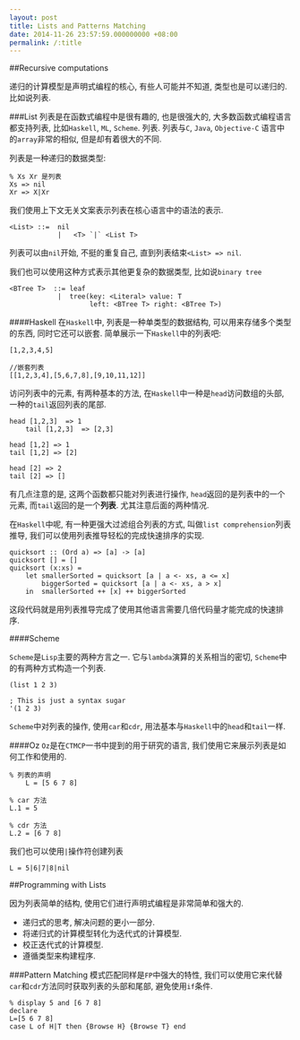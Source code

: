 ```yaml
---
layout: post
title: Lists and Patterns Matching
date: 2014-11-26 23:57:59.000000000 +08:00
permalink: /:title
---
```




##Recursive computations

递归的计算模型是声明式编程的核心, 有些人可能并不知道, 类型也是可以递归的. 比如说列表.

###List
列表是在函数式编程中是很有趣的, 也是很强大的, 大多数函数式编程语言都支持列表, 比如`Haskell`, `ML`, `Scheme`. 列表. 列表与`C`, `Java`, `Objective-C` 语言中的`array`非常的相似, 但是却有着很大的不同. 

列表是一种递归的数据类型:

```
% Xs Xr 是列表
Xs => nil
Xr => X|Xr
```

我们使用上下文无关文案表示列表在核心语言中的语法的表示.

```
<List> ::=  nil
		 	|   <T> `|` <List T>
```
列表可以由`nil`开始, 不挺的重复自己, 直到列表结束`<List> => nil`.

我们也可以使用这种方式表示其他更复杂的数据类型, 比如说`binary tree`

```
<BTree T>  ::= leaf
			|  tree(key: <Literal> value: T
					left: <BTree T> right: <BTree T>)
```

####Haskell
在`Haskell`中, 列表是一种单类型的数据结构, 可以用来存储多个类型的东西, 同时它还可以嵌套. 简单展示一下`Haskell`中的列表吧:

```
[1,2,3,4,5]
	
//嵌套列表
[[1,2,3,4],[5,6,7,8],[9,10,11,12]]
```

访问列表中的元素, 有两种基本的方法, 在`Haskell`中一种是`head`访问数组的头部, 一种的`tail`返回列表的尾部.

```
head [1,2,3]  => 1
	tail [1,2,3]  => [2,3]

head [1,2] => 1
tail [1,2] => [2]

head [2] => 2
tail [2] => []
```

有几点注意的是, 这两个函数都只能对列表进行操作, `head`返回的是列表中的一个元素, 而`tail`返回的是一个**列表**. 尤其注意后面的两种情况.

在`Haskell`中呢, 有一种更强大过滤组合列表的方式, 叫做`list comprehension`列表推导, 我们可以使用列表推导轻松的完成快速排序的实现.

```
quicksort :: (Ord a) => [a] -> [a]  
quicksort [] = []  
quicksort (x:xs) =   
    let smallerSorted = quicksort [a | a <- xs, a <= x]  
        biggerSorted = quicksort [a | a <- xs, a > x]  
    in  smallerSorted ++ [x] ++ biggerSorted  
```
	    
这段代码就是用列表推导完成了使用其他语言需要几倍代码量才能完成的快速排序.

####Scheme

`Scheme`是`Lisp`主要的两种方言之一. 它与`lambda`演算的关系相当的密切, `Scheme`中的有两种方式构造一个列表.

```
(list 1 2 3)

; This is just a syntax sugar
'(1 2 3)
```
	
`Scheme`中对列表的操作, 使用`car`和`cdr`, 用法基本与`Haskell`中的`head`和`tail`一样.

####Oz
`Oz`是在`CTMCP`一书中提到的用于研究的语言, 我们使用它来展示列表是如何工作和使用的.

```
% 列表的声明
	L = [5 6 7 8]

% car 方法
L.1 = 5

% cdr 方法
L.2 = [6 7 8]
```

我们也可以使用`|`操作符创建列表

```
L = 5|6|7|8|nil
```
	
##Programming with Lists

因为列表简单的结构, 使用它们进行声明式编程是非常简单和强大的.

* 递归式的思考, 解决问题的更小一部分.
* 将递归式的计算模型转化为迭代式的计算模型.
* 校正迭代式的计算模型.
* 遵循类型来构建程序.

###Pattern Matching
模式匹配同样是`FP`中强大的特性, 我们可以使用它来代替`car`和`cdr`方法同时获取列表的头部和尾部, 避免使用`if`条件.

```
% display 5 and [6 7 8]
declare
L=[5 6 7 8]
case L of H|T then {Browse H} {Browse T} end
```
